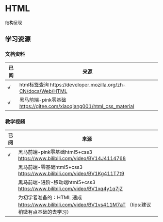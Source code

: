 # HTML

结构呈现

## 学习资源

### 文档资料

| 已阅 | 来源                                                          |
|----|-------------------------------------------------------------|
| √  | html标签查询  https://developer.mozilla.org/zh-CN/docs/Web/HTML |
| √  | 黑马前端-pink零基础  https://gitee.com/xiaoqiang001/html_css_material |

### 教学视频

| 已阅 | 来源                                                                                |
|----|-----------------------------------------------------------------------------------|
| √  | 黑马前端-pink零基础html5+css3  https://www.bilibili.com/video/BV14J4114768               |
|    | 黑马前端-零基础html5+css3  https://www.bilibili.com/video/BV1Kg411T7t9                   |
|    | 黑马前端-进阶-移动端html5+css3  https://www.bilibili.com/video/BV1xq4y1q7jZ                |
|    | 为初学者准备的：HTML 速成  https://www.bilibili.com/video/BV1vs411M7aT  （tips:建议稍微有点基础的去学习） |
